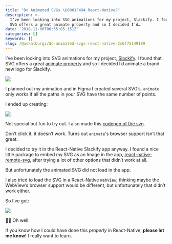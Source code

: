 ```yaml
---
title: "Do Animated SVGs \U0001F494 React-Native?"
description: >-
  I’ve been looking into SVG animations for my project, Slackify. I found that
  SVG offers a great animate property and so I decided I’d…
date: '2018-11-06T06:55:05.151Z'
categories: []
keywords: []
slug: /@askalburgi/do-animated-svgs-react-native-2c6f75149189
---
```


I’ve been looking into SVG animations for my project, [Slackify](https://medium.com/arjunkalburgi/redesigning-slackify-an-easy-custom-emoji-solution-for-slack-41c81b76e2be). I found that SVG offers a great [animate property](https://developer.mozilla.org/en-US/docs/Web/SVG/Element/animate) and so I decided I’d animate a brand new logo for Slackify.

![](https://cdn-images-1.medium.com/max/800/1*AtJwk7_cpzGFJI6nZkMsjg.png)

I planned out my animation and in Figma I created several SVG’s. `animate` only works if all the paths in your SVG have the same number of points.

I ended up creating:

![](https://cdn-images-1.medium.com/max/800/1*MvBfM58ir8Y4S17gJyBzzw.gif)

Not special but fun to try out. I also made this [codepen of the svg](https://codepen.io/askalburgi/pen/vQOJLE).

Don’t click it, it doesn’t work. Turns out `animate`'s browser support isn’t that great.

I decided to try it in the React-Native Slackify app anyway. I found a nice little package to embed my SVG as an Image in the app, [react-native-remote-svg](https://www.npmjs.com/package/react-native-remote-svg), after trying a lot of other options that didn’t work at all.

But unfortunately the animated SVG did not load in the app.

I also tried to load the SVG in a React-Native `WebView`, thinking maybe the WebView’s browser support would be different, but unfortunately that didn’t work either.

So I’ve got:

![](https://cdn-images-1.medium.com/max/800/1*bfzlPng2aLxqJDms2hS8zQ.jpeg)

🤷🏾‍ Oh well.

If you know how I could have done this _properly_ in React-Native, **please let me know!** I really want to learn.
